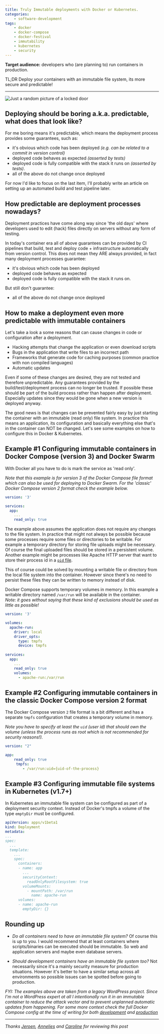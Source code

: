```yaml
---
title: Truly Immutable deployments with Docker or Kubernetes. 
categories: 
    - software-development
tags: 
    - docker
    - docker-compose
    - docker-festival
    - immutability
    - kubernetes
    - security
---
```


__Target audience:__ developers who (are planning to) run containers in production.

TL;DR Deploy your containers with an immutable file system, its more secure and predictable!

---

<span class="header-image">![Just a random picture of a locked door](/images/blog/software/locked-door.jpg)</span>

## Deploying should be boring a.k.a. predictable, what does that look like?

For me boring means it's predictable, which means the deployment process provides some guarantees, such as:

- <i class="fa fa-check-square" style="color: green"></i> it's obvious which code has been deployed *(e.g. can be related to a commit in version control)*
- <i class="fa fa-check-square" style="color: green"></i> deployed code behaves as expected *(asserted by tests)*
- <i class="fa fa-check-square" style="color: green"></i> deployed code is fully compatible with the stack it runs on *(asserted by tests)*.
- <i class="fa fa-check-square" style="color: green"></i> all of the above do not change once deployed

For now I'd like to focus on the last item, I'll probably write an article on setting up an automated build and test pipeline later. 

## How predictable are deployment processes nowadays? 

Deployment practices have come along way since 'the old days' where developers used to edit (hack) files directly on servers without any form of testing.

In today's container era all of above guarantees can be provided by CI pipelines that build, test and deploy code + infrastructure automatically from version control.
This does not mean they ARE always provided, in fact many deployment processes guarantee:

- <i class="fa fa-check-square" style="color: green"></i> it's obvious which code has been deployed
- <i class="fa fa-check-square" style="color: green"></i> deployed code behaves as expected
- <i class="fa fa-check-square" style="color: green"></i> deployed code is fully compatible with the stack it runs on.

But still don't guarantee:

- <i class="fa fa-times" style="color: red"></i> all of the above do not change once deployed

## How to make a deployment even more predictable with immutable containers

Let's take a look a some reasons that can cause changes in code or configuration after a deployment. 

- Hacking attempts that change the application or even download scripts 
- Bugs in the application that write files to an incorrect path
- Frameworks that generate code for caching purposes (common practice with non compiled languages)
- Automatic updates

Even if some of these changes are desired, they are not tested and therefore unpredictable. Any guarantees provided by the build/test/deployment process can no longer be trusted. If possible these should be part of the build process rather than happen after deployment. Especially updates since they would be gone when a new version is deployed anyway.
 
The good news is that changes can be prevented fairly easy by just starting the container with an immutable (read only) file system. 
In practice this means an application, its configuration and basically everything else that's in the container can NOT be changed.
Let's see some examples on how to configure this in Docker & Kubernetes.

## Example #1 Configuring immutable containers in Docker Compose (version 3) and Docker Swarm

With Docker all you have to do is mark the service as 'read only'.

*Note that this example is for version 3 of the Docker Compose file format which can also be used for deploying to Docker Swarm. 
For the 'classic' Docker Compose version 2 format check the example below.*


```yaml
version: '3'

services:
  app:
    ...
    read_only: true
```

The example above assumes the application does not require any changes to the file system. 
In practice that might not always be possible because some processes require some files or directories to be writable.
For example a temporary directory for storing file uploads might be necessary. 
Of course the final uploaded files should be stored in a persistent volume. 
Another example might be processes like Apache HTTP server that want to store their process id in a [`pid` file](https://linux.die.net/man/3/pidfile).

This of course could be solved by mounting a writable file or directory from the local file system into the container. 
However since there's no need to persist these files they can be written to memory instead of disk.
 
Docker Compose supports temporary volumes in memory.
In this example a writable directory named `/var/run` will be available in the container.  
*Note: it goes without saying that these kind of exclusions should be used as little as possible!*

```yaml
version: '3'

volumes:
  apache-run:
    driver: local
    driver_opts:
      type: tmpfs
      device: tmpfs
      
services:
  app:
    ...
    read_only: true
    volumes:
      - apache-run:/var/run
```

## Example #2 Configuring immutable containers in the classic Docker Compose version 2 format

The Docker Compose version `2` file format is a bit different and has a separate `tmpfs` configuration that creates a temporary volume in memory.

*Note you have to specify at least the `uid` (user id) that should own the volume (unless the process runs as root which is not recommended for security reasons!).*  


```yaml
version: "2"

app:
    read_only: true
     tmpfs:
        - /var/run:uid={uid-of-the-process}
```

## Example #3 Configuring immutable file systems in Kubernetes (v1.7+)

In Kubernetes an immutable file system can be configured as part of a deployment security context. 
Instead of Docker's tmpfs a volume of the type `emptyDir` must be configured.

```yaml
apiVersion: apps/v1beta1
kind: Deployment
metadata:
...
spec:
  ...
  template:
    ...
    spec:
      containers:
      - name: app
        ...
        securityContext:
          readOnlyRootFilesystem: true
        volumeMounts:
          - mountPath: /var/run
            name: apache-run
      volumes:
      - name: apache-run
        emptyDir: {}

```

## Rounding up

- *Do all containers need to have an immutable file system?*
Of course this is up to you. I would recommend that at least containers where scripts/binaries can be executed should be immutable. So web and application servers and maybe even database servers.

- *Should development containers have an immutable file system too?*
Not necessarily since it's a mainly security measure for production situations.
However it's better to have a similar setup across all environments so possible issues can be spotted before going to production.


*FYI: The examples above are taken from a legacy WordPress project. Since I'm not a WordPress expert at all I intentionally run it in an immutable container to reduce the attack vector and 
to prevent unplanned automatic updates from happening. For some more context check the full Docker Compose config at the time of writing for both 
[development](https://github.com/allihoppa/allihoppa.nl/blob/4e061496f8d489a00c0d1cf32725d90e376eb426/environment/dev/docker-compose.yml#L28) and
[production](https://github.com/allihoppa/allihoppa.nl/blob/4e061496f8d489a00c0d1cf32725d90e376eb426/environment/prod/docker-compose.yml#L43)*

---

*Thanks 
[Jeroen](https://twitter.com/n0x13),
[Annelies](https://twitter.com/alli_hoppa) and
[Caroline](https://twitter.com/erzitkaktussen)
for reviewing this post*
